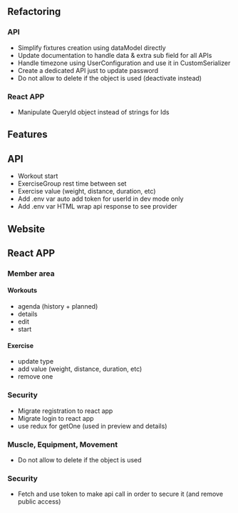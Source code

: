 ## Refactoring
### API
 * Simplify fixtures creation using dataModel directly
 * Update documentation to handle data & extra sub field for all APIs
 * Handle timezone using UserConfiguration and use it in CustomSerializer
 * Create a dedicated API just to update password
 * Do not allow to delete if the object is used (deactivate instead)
### React APP
 * Manipulate QueryId object instead of strings for Ids


## Features
## API
 * Workout start
 * ExerciseGroup rest time between set
 * Exercise value (weight, distance, duration, etc)
 * Add .env var auto add token for userId in dev mode only
 * Add .env var HTML wrap api response to see provider
## Website
## React APP
### Member area
#### Workouts
 * agenda (history + planned)
 * details 
 * edit
 * start
#### Exercise 
 * update type
 * add value (weight, distance, duration, etc)
 * remove one
### Security
 * Migrate registration to react app
 * Migrate login to react app
 * use redux for getOne (used in preview and details)
### Muscle, Equipment, Movement
* Do not allow to delete if the object is used
### Security
 * Fetch and use token to make api call in order to secure it (and remove public access)